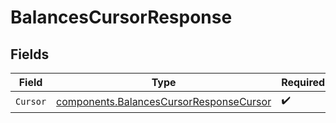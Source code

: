 # BalancesCursorResponse


## Fields

| Field                                                                                              | Type                                                                                               | Required                                                                                           | Description                                                                                        |
| -------------------------------------------------------------------------------------------------- | -------------------------------------------------------------------------------------------------- | -------------------------------------------------------------------------------------------------- | -------------------------------------------------------------------------------------------------- |
| `Cursor`                                                                                           | [components.BalancesCursorResponseCursor](../../models/components/balancescursorresponsecursor.md) | :heavy_check_mark:                                                                                 | N/A                                                                                                |